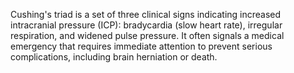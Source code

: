 Cushing's triad is a set of three clinical signs indicating increased intracranial pressure (ICP): bradycardia (slow heart rate), irregular respiration, and widened pulse pressure. It often signals a medical emergency that requires immediate attention to prevent serious complications, including brain herniation or death.